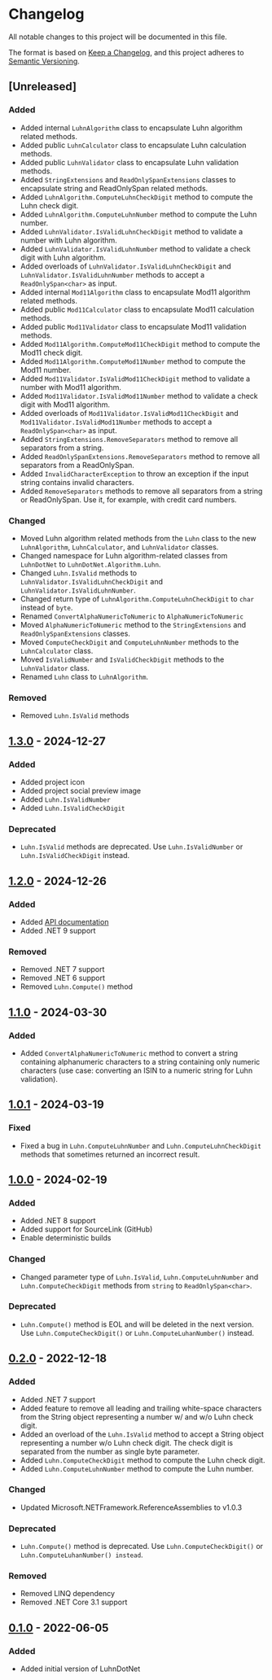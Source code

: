 # Changelog
All notable changes to this project will be documented in this file.

The format is based on [Keep a Changelog](https://keepachangelog.com/en/1.0.0/),
and this project adheres to [Semantic Versioning](https://semver.org/spec/v2.0.0.html).

## [Unreleased]
### Added
- Added internal `LuhnAlgorithm` class to encapsulate Luhn algorithm related methods.
- Added public `LuhnCalculator` class to encapsulate Luhn calculation methods.
- Added public `LuhnValidator` class to encapsulate Luhn validation methods.
- Added `StringExtensions` and `ReadOnlySpanExtensions` classes to encapsulate string and ReadOnlySpan related methods.
- Added `LuhnAlgorithm.ComputeLuhnCheckDigit` method to compute the Luhn check digit.
- Added `LuhnAlgorithm.ComputeLuhnNumber` method to compute the Luhn number.
- Added `LuhnValidator.IsValidLuhnCheckDigit` method to validate a number with Luhn algorithm.
- Added `LuhnValidator.IsValidLuhnNumber` method to validate a check digit with Luhn algorithm.
- Added overloads of `LuhnValidator.IsValidLuhnCheckDigit` and `LuhnValidator.IsValidLuhnNumber` methods to accept a `ReadOnlySpan<char>` as input.
- Added internal `Mod11Algorithm` class to encapsulate Mod11 algorithm related methods.
- Added public `Mod11Calculator` class to encapsulate Mod11 calculation methods.
- Added public `Mod11Validator` class to encapsulate Mod11 validation methods.
- Added `Mod11Algorithm.ComputeMod11CheckDigit` method to compute the Mod11 check digit.
- Added `Mod11Algorithm.ComputeMod11Number` method to compute the Mod11 number.
- Added `Mod11Validator.IsValidMod11CheckDigit` method to validate a number with Mod11 algorithm.
- Added `Mod11Validator.IsValidMod11Number` method to validate a check digit with Mod11 algorithm.
- Added overloads of `Mod11Validator.IsValidMod11CheckDigit` and `Mod11Validator.IsValidMod11Number` methods to accept a `ReadOnlySpan<char>` as input.
- Added `StringExtensions.RemoveSeparators` method to remove all separators from a string.
- Added `ReadOnlySpanExtensions.RemoveSeparators` method to remove all separators from a ReadOnlySpan.
- Added `InvalidCharacterException` to throw an exception if the input string contains invalid characters.
- Added `RemoveSeparators` methods to remove all separators from a string or ReadOnlySpan. Use it, for example, with credit card numbers.

### Changed
- Moved Luhn algorithm related methods from the `Luhn` class to the new `LuhnAlgorithm`, `LuhnCalculator`, and `LuhnValidator` classes.
- Changed namespace for Luhn algorithm-related classes from `LuhnDotNet` to `LuhnDotNet.Algorithm.Luhn`.
- Changed `Luhn.IsValid` methods to `LuhnValidator.IsValidLuhnCheckDigit` and `LuhnValidator.IsValidLuhnNumber`.
- Changed return type of `LuhnAlgorithm.ComputeLuhnCheckDigit` to `char` instead of `byte`.
- Renamed `ConvertAlphaNumericToNumeric` to `AlphaNumericToNumeric`
- Moved `AlphaNumericToNumeric` method to the `StringExtensions` and `ReadOnlySpanExtensions` classes.
- Moved `ComputeCheckDigit` and `ComputeLuhnNumber` methods to the `LuhnCalculator` class.
- Moved `IsValidNumber` and `IsValidCheckDigit` methods to the `LuhnValidator` class.
- Renamed `Luhn` class to `LuhnAlgorithm`.

### Removed
- Removed `Luhn.IsValid` methods

## [1.3.0] - 2024-12-27
### Added
- Added project icon
- Added project social preview image
- Added `Luhn.IsValidNumber`
- Added `Luhn.IsValidCheckDigit`

### Deprecated
- `Luhn.IsValid` methods are deprecated. Use `Luhn.IsValidNumber` or `Luhn.IsValidCheckDigit` instead.

## [1.2.0] - 2024-12-26
### Added
- Added [API documentation](https://sebastian-walther.de/LuhnDotNet/api/LuhnDotNet.html)
- Added .NET 9 support

### Removed
- Removed .NET 7 support
- Removed .NET 6 support
- Removed `Luhn.Compute()` method

## [1.1.0] - 2024-03-30
### Added
- Added `ConvertAlphaNumericToNumeric` method to convert a string containing alphanumeric characters to a string containing only numeric characters (use case: converting an ISIN to a numeric string for Luhn validation).

## [1.0.1] - 2024-03-19
### Fixed
- Fixed a bug in `Luhn.ComputeLuhnNumber` and `Luhn.ComputeLuhnCheckDigit` methods that sometimes returned an incorrect result.

## [1.0.0] - 2024-02-19
### Added
- Added .NET 8 support
- Added support for SourceLink (GitHub)
- Enable deterministic builds

### Changed
- Changed parameter type of `Luhn.IsValid`, `Luhn.ComputeLuhnNumber` and `Luhn.ComputeCheckDigit` methods from `string` to `ReadOnlySpan<char>`.

### Deprecated
- `Luhn.Compute()` method is EOL and will be deleted in the next version. Use `Luhn.ComputeCheckDigit()` or `Luhn.ComputeLuhanNumber()` instead.

## [0.2.0] - 2022-12-18
### Added
- Added .NET 7 support
- Added feature to remove all leading and trailing white-space characters from the String object representing a number w/ and w/o Luhn check digit.
- Added an overload of the `Luhn.IsValid` method to accept a String object representing a number w/o Luhn check digit. The check digit is separated from the number as single byte parameter.
- Added `Luhn.ComputeCheckDigit` method to compute the Luhn check digit.
- Added `Luhn.ComputeLuhnNumber` method to compute the Luhn number.

### Changed
- Updated Microsoft.NETFramework.ReferenceAssemblies to v1.0.3

### Deprecated
- `Luhn.Compute()` method is deprecated. Use `Luhn.ComputeCheckDigit()` or `Luhn.ComputeLuhanNumber() instead`.

### Removed
- Removed LINQ dependency
- Removed .NET Core 3.1 support

## [0.1.0] - 2022-06-05
### Added
- Added initial version of LuhnDotNet

[1.3.0]: https://github.com/shinji-san/LuhnDotNet/compare/v1.2.0..v1.3.0
[1.2.0]: https://github.com/shinji-san/LuhnDotNet/compare/v1.1.0..v1.2.0
[1.1.0]: https://github.com/shinji-san/LuhnDotNet/compare/v1.0.1..v1.1.0
[1.0.1]: https://github.com/shinji-san/LuhnDotNet/compare/v1.0.0..v1.0.1
[1.0.0]: https://github.com/shinji-san/LuhnDotNet/compare/v0.2.0..v1.0.0
[0.2.0]: https://github.com/shinji-san/LuhnDotNet/compare/v0.1.0..v0.2.0
[0.1.0]: https://github.com/shinji-san/LuhnDotNet/releases/tag/v0.1.0
